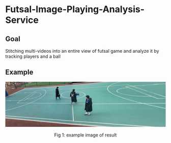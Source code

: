 # Futsal-Image-Playing-Analysis-Service
## Goal 
Stitching multi-videos into an entire view of futsal game and analyze it by tracking players and a ball

## Example
![img](./img/frame.png)
<center>Fig 1: example image of result</center> 



